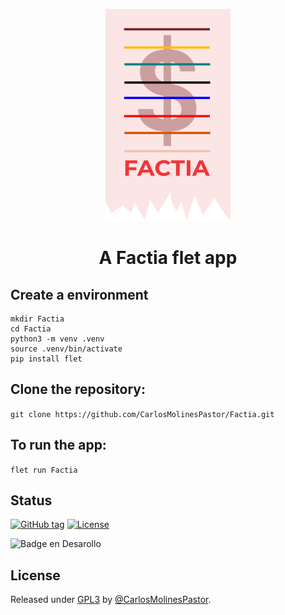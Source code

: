 <p align="center">
<img src="https://github.com/CarlosMolinesPastor/Factia/blob/main/assets/icon.png"> 
</p>
                                                                                                  
<h1 align="center">A Factia flet app</h1>

                 
## Create a environment

```
mkdir Factia
cd Factia
python3 -m venv .venv
source .venv/bin/activate
pip install flet
```

## Clone the repository:

```git clone https://github.com/CarlosMolinesPastor/Factia.git```

## To run the app:

```flet run Factia```

<h2>Status</h2>
<a href="https://github.com/CarlosMolinesPastor/Factia/releases/"><img src="https://img.shields.io/github/tag/CarlosMolinesPastor/Factia?include_prereleases=&sort=semver&color=blue" alt="GitHub tag"></a>
<a href="#license"><img src="https://img.shields.io/badge/License-GPL3-blue" alt="License"></a>

![Badge en Desarollo](https://img.shields.io/badge/STATUS-EN%20DESAROLLO-green)


<h2>License</h2>
Released under <a href="/LICENSE">GPL3</a> by <a href="https://github.com/CarlosMolinesPastor">@CarlosMolinesPastor</a>.
